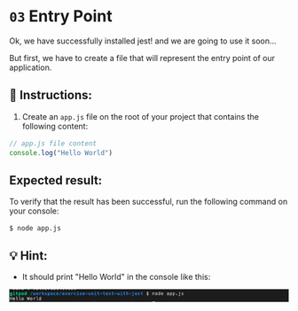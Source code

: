 # `03` Entry Point

Ok, we have successfully installed jest! and we are going to use it soon...

But first, we  have to create a file that will represent the entry point of our application.

## 📝 Instructions:

1. Create an `app.js` file on the root of your project that contains the following content:

```js
// app.js file content
console.log("Hello World")
```

## Expected result:

To verify that the result has been successful, run the following command on your console:

```
$ node app.js
```

## 💡 Hint:

+ It should print "Hello World" in the console like this:

![Hello world](../../assets/01-1hello-world.png)